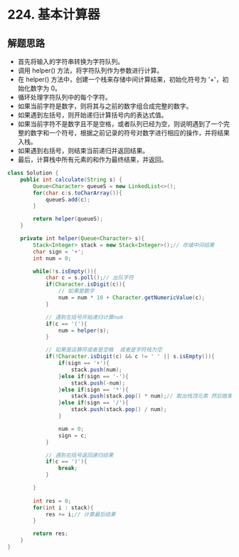 # 224. 基本计算器



## 解题思路

* 首先将输入的字符串转换为字符队列。
* 调用 helper() 方法，将字符队列作为参数进行计算。
* 在 helper() 方法中，创建一个栈来存储中间计算结果，初始化符号为 '+'，初始化数字为 0。
* 循环处理字符队列中的每个字符。
* 如果当前字符是数字，则将其与之前的数字组合成完整的数字。
* 如果遇到左括号，则开始递归计算括号内的表达式值。
* 如果当前字符不是数字且不是空格，或者队列已经为空，则说明遇到了一个完整的数字和一个符号，根据之前记录的符号对数字进行相应的操作，并将结果入栈。
* 如果遇到右括号，则结束当前递归并返回结果。
* 最后，计算栈中所有元素的和作为最终结果，并返回。

```java
class Solution {
    public int calculate(String s) {
        Queue<Character> queueS = new LinkedList<>();
        for(char c:s.toCharArray()){
            queueS.add(c);
        }

        return helper(queueS);
    }

    private int helper(Queue<Character> s){
        Stack<Integer> stack = new Stack<Integer>();// 存储中间结果
        char sign = '+';
        int num = 0;

        while(!s.isEmpty()){
            char c = s.poll();// 出队字符
            if(Character.isDigit(c)){
                // 如果是数字 
                num = num * 10 + Character.getNumericValue(c);
            }

            // 遇到左括号开始递归计算num
            if(c == '('){
                num = helper(s);
            }

            // 如果是运算符或者是空格  或者是字符栈为空
            if(!Character.isDigit(c) && c != ' ' || s.isEmpty()){
                if(sign == '+'){
                    stack.push(num);
                }else if(sign == '-'){
                    stack.push(-num);
                }else if(sign == '*'){
                    stack.push(stack.pop() * num);// 取出栈顶元素 然后做乘法计算
                }else if(sign == '/'){
                    stack.push(stack.pop() / num);
                }

                num = 0;
                sign = c;
            }

            // 遇到右括号返回递归结果
            if(c == ')'){
                break;
            }

        }
        
        int res = 0;
        for(int i : stack){
            res += i;// 计算最后结果
        }

        return res;
    }
}

```